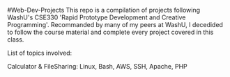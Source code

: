 #Web-Dev-Projects
This repo is a compilation of projects following WashU's CSE330 'Rapid Prototype Development and Creative Programming'. Recommanded by many of my peers at WashU, I decedided to follow the course material and complete every project covered in this class.

List of topics involved:

Calculator & FileSharing: Linux, Bash, AWS, SSH, Apache, PHP

